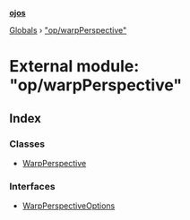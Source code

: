 **[ojos](../README.md)**

[Globals](../README.md) › ["op/warpPerspective"](_op_warpperspective_.md)

# External module: "op/warpPerspective"

## Index

### Classes

* [WarpPerspective](../classes/_op_warpperspective_.warpperspective.md)

### Interfaces

* [WarpPerspectiveOptions](../interfaces/_op_warpperspective_.warpperspectiveoptions.md)